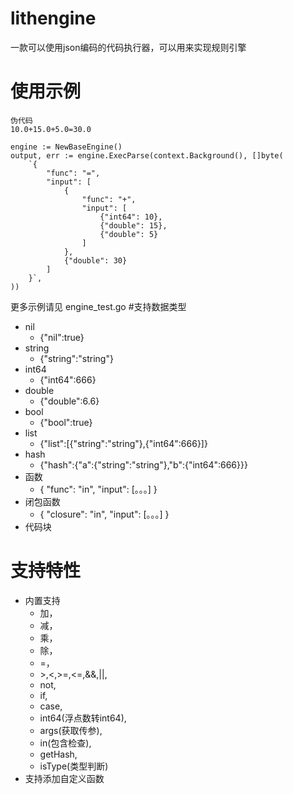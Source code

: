 # lithengine
一款可以使用json编码的代码执行器，可以用来实现规则引擎

# 使用示例
```
伪代码
10.0+15.0+5.0=30.0
```
```
engine := NewBaseEngine()
output, err := engine.ExecParse(context.Background(), []byte(
    `{
        "func": "=",
        "input": [
            {
                "func": "+",
                "input": [
                    {"int64": 10},
                    {"double": 15},
                    {"double": 5}
                ]
            },
            {"double": 30}
        ]
	}`,
))
```
更多示例请见 engine_test.go 
#支持数据类型
+ nil    
  + {"nil":true}
+ string 
  + {"string":"string"}
+ int64  
  + {"int64":666}
+ double
  + {"double":6.6}
+ bool
  + {"bool":true}
+ list
  + {"list":[{"string":"string"},{"int64":666}]}
+ hash
  + {"hash":{"a":{"string":"string"},"b":{"int64":666}}}
+ 函数
  + {
    "func": "in",
    "input": [。。。]
    }
+ 闭包函数
  + {
    "closure": "in",
    "input": [。。。]
    }
+ 代码块
# 支持特性
+ 内置支持
  + 加，
  + 减，
  + 乘，
  + 除，
  + =，
  + \>,<,>=,<=,&&,||,
  + not,
  + if,
  + case,
  + int64(浮点数转int64),
  + args(获取传参),
  + in(包含检查),
  + getHash,
  + isType(类型判断)
+ 支持添加自定义函数
